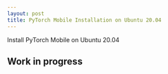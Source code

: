 ```yaml
---
layout: post
title: PyTorch Mobile Installation on Ubuntu 20.04
---
```


Install PyTorch Mobile on Ubuntu 20.04
## Work in progress
